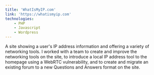 ```yaml
---
title: 'WhatIsMyIP.com'
link: 'https://whatismyip.com'
technologies:
    - PHP
    - Javascript
    - Wordpress
---
```

A site showing a user's IP address information and offering a variety of networking tools.  I worked with a team to create and improve the networking tools on the site, to introduce a local IP address tool to the homepage using a WebRTC vulnerability, and to create and migrate an existing forum to a new Questions and Answers format on the site.